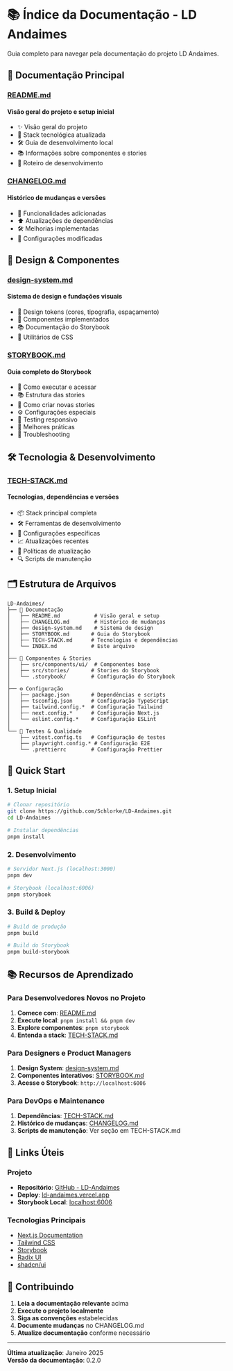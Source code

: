 # 📚 Índice da Documentação - LD Andaimes

Guia completo para navegar pela documentação do projeto LD Andaimes.

## 📖 Documentação Principal

### [README.md](./README.md)

#### Visão geral do projeto e setup inicial

- ✨ Visão geral do projeto
- 🚀 Stack tecnológica atualizada
- 🛠️ Guia de desenvolvimento local
- 📚 Informações sobre componentes e stories
- 📑 Roteiro de desenvolvimento

### [CHANGELOG.md](./CHANGELOG.md)

#### Histórico de mudanças e versões

- 🎉 Funcionalidades adicionadas
- ⬆️ Atualizações de dependências
- 🛠️ Melhorias implementadas
- 🔧 Configurações modificadas

## 🎨 Design & Componentes

### [design-system.md](./design-system.md)

#### Sistema de design e fundações visuais

- 🎨 Design tokens (cores, tipografia, espaçamento)
- 🧩 Componentes implementados
- 📚 Documentação do Storybook
- 🔧 Utilitários de CSS

### [STORYBOOK.md](./STORYBOOK.md)

#### Guia completo do Storybook

- 🚀 Como executar e acessar
- 📚 Estrutura das stories
- 🧩 Como criar novas stories
- ⚙️ Configurações especiais
- 📱 Testing responsivo
- 🎯 Melhores práticas
- 🔧 Troubleshooting

## 🛠️ Tecnologia & Desenvolvimento

### [TECH-STACK.md](./TECH-STACK.md)

#### Tecnologias, dependências e versões

- 📦 Stack principal completa
- 🛠️ Ferramentas de desenvolvimento
- 🔧 Configurações específicas
- 📈 Atualizações recentes
- 🎯 Políticas de atualização
- 🔍 Scripts de manutenção

## 🗂️ Estrutura de Arquivos

```text
LD-Andaimes/
├── 📄 Documentação
│   ├── README.md           # Visão geral e setup
│   ├── CHANGELOG.md        # Histórico de mudanças
│   ├── design-system.md    # Sistema de design
│   ├── STORYBOOK.md       # Guia do Storybook
│   ├── TECH-STACK.md      # Tecnologias e dependências
│   └── INDEX.md           # Este arquivo
│
├── 🎨 Componentes & Stories
│   ├── src/components/ui/  # Componentes base
│   ├── src/stories/       # Stories do Storybook
│   └── .storybook/        # Configuração do Storybook
│
├── ⚙️ Configuração
│   ├── package.json       # Dependências e scripts
│   ├── tsconfig.json      # Configuração TypeScript
│   ├── tailwind.config.*  # Configuração Tailwind
│   ├── next.config.*      # Configuração Next.js
│   └── eslint.config.*    # Configuração ESLint
│
└── 🧪 Testes & Qualidade
    ├── vitest.config.ts   # Configuração de testes
    ├── playwright.config.* # Configuração E2E
    └── .prettierrc        # Configuração Prettier
```

## 🚀 Quick Start

### 1. Setup Inicial

```bash
# Clonar repositório
git clone https://github.com/Schlorke/LD-Andaimes.git
cd LD-Andaimes

# Instalar dependências
pnpm install
```

### 2. Desenvolvimento

```bash
# Servidor Next.js (localhost:3000)
pnpm dev

# Storybook (localhost:6006)
pnpm storybook
```

### 3. Build & Deploy

```bash
# Build de produção
pnpm build

# Build do Storybook
pnpm build-storybook
```

## 📚 Recursos de Aprendizado

### Para Desenvolvedores Novos no Projeto

1. **Comece com**: [README.md](./README.md)
2. **Execute local**: `pnpm install && pnpm dev`
3. **Explore componentes**: `pnpm storybook`
4. **Entenda a stack**: [TECH-STACK.md](./TECH-STACK.md)

### Para Designers e Product Managers

1. **Design System**: [design-system.md](./design-system.md)
2. **Componentes interativos**: [STORYBOOK.md](./STORYBOOK.md)
3. **Acesse o Storybook**: `http://localhost:6006`

### Para DevOps e Maintenance

1. **Dependências**: [TECH-STACK.md](./TECH-STACK.md)
2. **Histórico de mudanças**: [CHANGELOG.md](./CHANGELOG.md)
3. **Scripts de manutenção**: Ver seção em TECH-STACK.md

## 🔗 Links Úteis

### Projeto

- **Repositório**: [GitHub - LD-Andaimes](https://github.com/Schlorke/LD-Andaimes)
- **Deploy**: [ld-andaimes.vercel.app](https://ld-andaimes.vercel.app)
- **Storybook Local**: [localhost:6006](http://localhost:6006)

### Tecnologias Principais

- [Next.js Documentation](https://nextjs.org/docs)
- [Tailwind CSS](https://tailwindcss.com/docs)
- [Storybook](https://storybook.js.org/docs)
- [Radix UI](https://radix-ui.com)
- [shadcn/ui](https://ui.shadcn.com)

## 🤝 Contribuindo

1. **Leia a documentação relevante** acima
2. **Execute o projeto localmente**
3. **Siga as convenções** estabelecidas
4. **Documente mudanças** no CHANGELOG.md
5. **Atualize documentação** conforme necessário

---

**Última atualização**: Janeiro 2025  
**Versão da documentação**: 0.2.0
